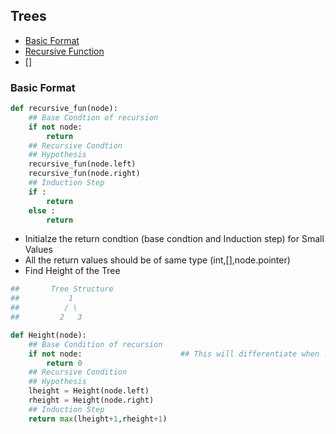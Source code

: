 ## Trees
 - [Basic Format](#basic-format) 
 - [Recursive Function](#)
 - []

### Basic Format
```python
def recursive_fun(node):
    ## Base Condtion of recursion
    if not node:
        return 
    ## Recursive Condtion
    ## Hypothesis
    recursive_fun(node.left)
    recursive_fun(node.right)
    ## Induction Step
    if :
        return
    else :
        return
```
- Initialze the return condtion (base condtion and Induction step) for Small Values
- All the return values should be of same type (int,[],node.pointer)
- Find Height of the Tree
```python
##       Tree Structure
##           1
##          / \
##         2   3
```

```python
def Height(node):
    ## Base Condition of recursion
    if not node:                      ## This will differentiate when left is None and right have value
        return 0                           
    ## Recursive Condition
    ## Hypothesis
    lheight = Height(node.left)
    rheight = Height(node.right)
    ## Induction Step
    return max(lheight+1,rheight+1)
```
